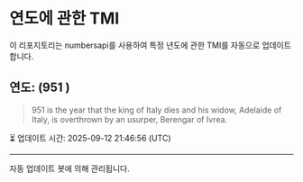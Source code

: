 
# 연도에 관한 TMI

이 리포지토리는 numbersapi를 사용하여 특정 년도에 관한 TMI를 자동으로 업데이트합니다.

## 연도: (951 )
> 951 is the year that the king of Italy dies and his widow, Adelaide of Italy, is overthrown by an usurper, Berengar of Ivrea.

⏳ 업데이트 시간: 2025-09-12 21:46:56 (UTC)

---
자동 업데이트 봇에 의해 관리됩니다.
